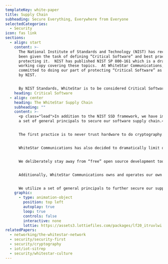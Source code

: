 ```yaml
---
templateKey: white-paper
title: Supply Chain
subheading: Secure Everything, Everywhere from Everyone
selectedCategories:
  - Security
icon: fas link
sections:
  - align: start
    content: >-
      The National Institute of Standards and Technology (NIST) has recently
      been given the task of defining “Critical Software” and best practices for
      protecting it.  NIST has published NIST SP 800-161 which is a draft
      working copy covering these topics.  At WhiteStar Communications, we are
      committed to doing our part of protecting “Critical Software” as defined
      by NIST.


      By NIST Standards, WhiteStar is to be considered Critical Software and as such we have decided to follow the recommended best practices for Mitigating the Risk of Software Vulnerabilities by adopting the secure software development framework (SSDF) outlined by NIST.
    heading: Critical Software
  - align: center
    heading: The WhiteStar Supply Chain
    subheading: ""
    content: >-
      <p class="lead">In addition to the NIST SSD framework, we have implemented
      a set of general principals to secure our software supply chain.</p>


      The first practice is to never trust hardware to do cryptography.  Hardware is supplied by third party companies through a complex set of relationships, design houses and foundries and we believe it’s too hard to adequately secure for the short term and probably impossible for the long term.


      WhiteStar Communications has also decided to dramatically limit our open-source exposure.  We carefully groom and select open-source projects to draw from.  Once selected, a snapshot copy is taken and held within our own internal repository from which we build our projects.  Taking this step eliminates the possibility of a bad actor inserting software into our products using the ecosystem of public repositories.


      We deliberately stay away from “free” open source development tools.  All our tools are commercial products that we have carefully screened for bad actors.  By executing a license agreement with the tool provider we have legal recourse should a bad actor attempt to attack our supply chain through their tool.


      Additionally, WhiteStar Communications owns and operates our own bare-metal servers, protected in secure data centers.  We don’t use public or shared servers for any of our development, tools, test or production systems.  We have carefully selected equipment, tools and best practices so that our develop and deployment servers are fully protected.


      We utilize a set of general principals to further secure our supply chain.  These include employing a layered defense with hardware fire walls, using geographical firewall defense, DDoS protection, secondary software fire walls, secure boot, secure operating systems and finally segmented control and data plane networks.
    graphic:
      - type: animation-object
        position: top left
        autoplay: true
        loop: true
        controls: false
        interactive: none
        lottie: https://assets3.lottiefiles.com/packages/lf20_itruvlwi.json
relatedPapers:
  - networking/the-whitestar-network
  - security/security-first
  - security/cryptography
  - iot/iot-sitrep
  - security/whitestar-culture
---
```

